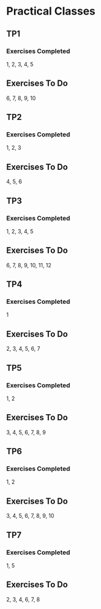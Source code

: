 # Practical Classes

## TP1

### Exercises Completed

1, 2, 3, 4, 5

## Exercises To Do

6, 7, 8, 9, 10

## TP2

### Exercises Completed

1, 2, 3

## Exercises To Do

4, 5, 6

## TP3

### Exercises Completed

1, 2, 3, 4, 5

## Exercises To Do

6, 7, 8, 9, 10, 11, 12

## TP4

### Exercises Completed

1

## Exercises To Do

2, 3, 4, 5, 6, 7

## TP5

### Exercises Completed

1, 2

## Exercises To Do

3, 4, 5, 6, 7, 8, 9

## TP6

### Exercises Completed

1, 2

## Exercises To Do

3, 4, 5, 6, 7, 8, 9, 10

## TP7

### Exercises Completed

1, 5

## Exercises To Do

2, 3, 4, 6, 7, 8